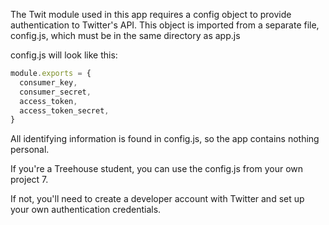 The Twit module used in this app requires a config object to provide authentication to Twitter's API.
This object is imported from a separate file, config.js, which must be in the same directory as app.js

config.js will look like this:

```javascript
module.exports = {
  consumer_key,
  consumer_secret,
  access_token,
  access_token_secret,
}
```
All identifying information is found in config.js, so the app contains nothing personal.

If you're a Treehouse student, you can use the config.js from your own project 7.

If not, you'll need to create a developer account with Twitter and set up your own authentication credentials.
